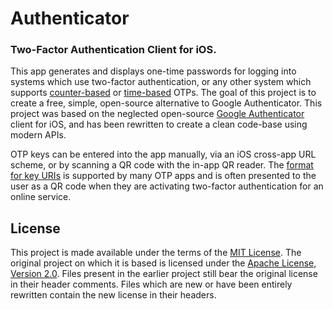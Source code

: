 # Authenticator
### Two-Factor Authentication Client for iOS.


This app generates and displays one-time passwords for logging into systems which use two-factor authentication, or any other system which supports [counter-based](http://tools.ietf.org/html/rfc4226) or [time-based](http://tools.ietf.org/html/rfc6238) OTPs. The goal of this project is to create a free, simple, open-source alternative to Google Authenticator. This project was based on the neglected open-source [Google Authenticator](https://code.google.com/p/google-authenticator/) client for iOS, and has been rewritten to create a clean code-base using modern APIs.

OTP keys can be entered into the app manually, via an iOS cross-app URL scheme, or by scanning a QR code with the in-app QR reader. The [format for key URIs](https://code.google.com/p/google-authenticator/wiki/KeyUriFormat) is supported by many OTP apps and is often presented to the user as a QR code when they are activating two-factor authentication for an online service.


## License

This project is made available under the terms of the [MIT License](http://opensource.org/licenses/MIT). The original project on which it is based is licensed under the [Apache License, Version 2.0](https://www.apache.org/licenses/LICENSE-2.0). Files present in the earlier project still bear the original license in their header comments. Files which are new or have been entirely rewritten contain the new license in their headers.